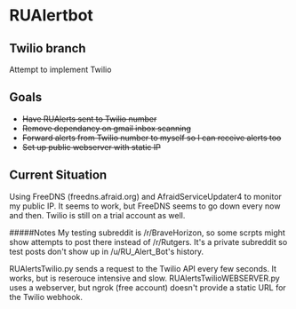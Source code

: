 # RUAlertbot
## Twilio branch
Attempt to implement Twilio

## Goals
- ~~Have RUAlerts sent to Twilio number~~
- ~~Remove dependancy on gmail inbox scanning~~
- ~~Forward alerts from Twilio number to myself so I can receive alerts too~~
- ~~Set up public webserver with static IP~~

## Current Situation
Using FreeDNS (freedns.afraid.org) and AfraidServiceUpdater4 to monitor my public IP. It seems to work, but FreeDNS seems to go down every now and then. Twilio is still on a trial account as well.

#####Notes
My testing subreddit is /r/BraveHorizon, so some scrpts might show attempts to post there instead of /r/Rutgers. It's a private subreddit so test posts don't show up in /u/RU_Alert_Bot's history.

RUAlertsTwilio.py sends a request to the Twilio API every few seconds. It works, but is reserouce intensive and slow.
RUAlertsTwilioWEBSERVER.py uses a webserver, but ngrok (free account) doesn't provide a static URL for the Twilio webhook.
